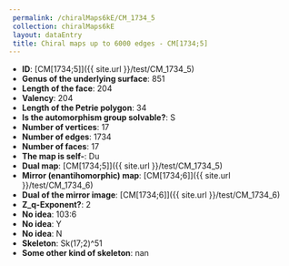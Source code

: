 ```yaml
--- 
 permalink: /chiralMaps6kE/CM_1734_5 
 collection: chiralMaps6kE
 layout: dataEntry
 title: Chiral maps up to 6000 edges - CM[1734;5]
---
```


- **ID**: [CM[1734;5]]({{ site.url }}/test/CM_1734_5)
- **Genus of the underlying surface**: 851
- **Length of the face**: 204
- **Valency**: 204
- **Length of the Petrie polygon**: 34
- **Is the automorphism group solvable?**: S
- **Number of vertices**: 17
- **Number of edges**: 1734
- **Number of faces**: 17
- **The map is self-**: Du
- **Dual map**: [CM[1734;5]]({{ site.url }}/test/CM_1734_5)
- **Mirror (enantihomorphic) map**: [CM[1734;6]]({{ site.url }}/test/CM_1734_6)
- **Dual of the mirror image**: [CM[1734;6]]({{ site.url }}/test/CM_1734_6)
- **Z_q-Exponent?**: 2
- **No idea**:  103:6
- **No idea**: Y
- **No idea**: N
- **Skeleton**: Sk(17;2)^51
- **Some other kind of skeleton**: nan
